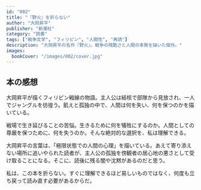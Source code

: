 ```yaml
---
id: "002"
title: "『野火』を折らない"
author: "大岡昇平"
publisher: "新潮社"
category: "読書"
tags: ["戦争文学", "フィリピン", "人間性", "再読"]
description: "大岡昇平の名作『野火』。戦争の残酷さと人間の本質を描いた傑作。"
images:
  bookCover: "/images/002/cover.jpg"
---
```


## 本の感想

大岡昇平が描くフィリピン戦線の物語。主人公は結核で部隊から見放され、一人でジャングルを彷徨う。飢えと孤独の中で、人間は何を失い、何を保つのかを描いている。

戦場で生き延びることの苦悩。生きるために何を犠牲にするのか。人間としての尊厳を保つために、何を失うのか。そんな絶対的な選択を、私は理解できる。

大岡昇平の言葉は、「極限状態での人間の心理」を描いている。あえて寄り添えない場所に追いやられた読者が、主人公の孤独を傍観者の居心地の悪さとして受け取ることになる。そこに、読後に残る闇や沈黙があるのだと思う。

私は、この本を折らない。すぐに理解できるほど易しいものではなく、何度も立ち戻って読み直す必要があるからだ。